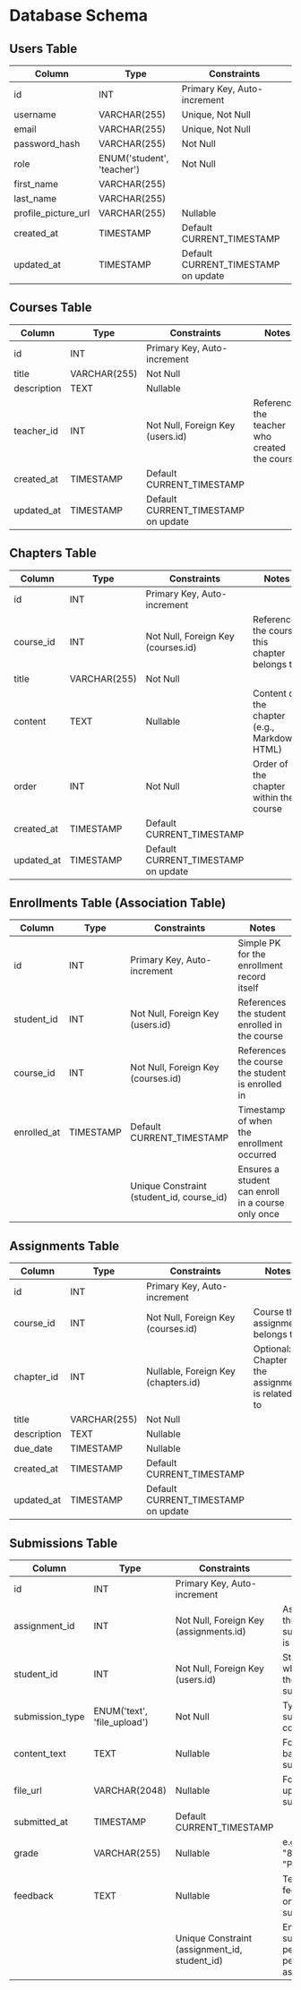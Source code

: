 # Database Schema

## Users Table

| Column              | Type                     | Constraints                               |
| ------------------- | ------------------------ | ----------------------------------------- |
| id                  | INT                      | Primary Key, Auto-increment               |
| username            | VARCHAR(255)             | Unique, Not Null                          |
| email               | VARCHAR(255)             | Unique, Not Null                          |
| password_hash       | VARCHAR(255)             | Not Null                                  |
| role                | ENUM('student', 'teacher') | Not Null                                  |
| first_name          | VARCHAR(255)             |                                           |
| last_name           | VARCHAR(255)             |                                           |
| profile_picture_url | VARCHAR(255)             | Nullable                                  |
| created_at          | TIMESTAMP                | Default CURRENT_TIMESTAMP                 |
| updated_at          | TIMESTAMP                | Default CURRENT_TIMESTAMP on update |

## Courses Table

| Column      | Type          | Constraints                               | Notes                                     |
| ----------- | ------------- | ----------------------------------------- | ----------------------------------------- |
| id          | INT           | Primary Key, Auto-increment               |                                           |
| title       | VARCHAR(255)  | Not Null                                  |                                           |
| description | TEXT          | Nullable                                  |                                           |
| teacher_id  | INT           | Not Null, Foreign Key (users.id)          | References the teacher who created the course |
| created_at  | TIMESTAMP     | Default CURRENT_TIMESTAMP                 |                                           |
| updated_at  | TIMESTAMP     | Default CURRENT_TIMESTAMP on update       |                                           |

## Chapters Table

| Column    | Type          | Constraints                               | Notes                                     |
| --------- | ------------- | ----------------------------------------- | ----------------------------------------- |
| id        | INT           | Primary Key, Auto-increment               |                                           |
| course_id | INT           | Not Null, Foreign Key (courses.id)        | References the course this chapter belongs to |
| title     | VARCHAR(255)  | Not Null                                  |                                           |
| content   | TEXT          | Nullable                                  | Content of the chapter (e.g., Markdown, HTML) |
| order     | INT           | Not Null                                  | Order of the chapter within the course    |
| created_at| TIMESTAMP     | Default CURRENT_TIMESTAMP                 |                                           |
| updated_at| TIMESTAMP     | Default CURRENT_TIMESTAMP on update       |                                           |

## Enrollments Table (Association Table)

| Column      | Type      | Constraints                                     | Notes                                            |
| ----------- | --------- | ----------------------------------------------- | ------------------------------------------------ |
| id          | INT       | Primary Key, Auto-increment                     | Simple PK for the enrollment record itself       |
| student_id  | INT       | Not Null, Foreign Key (users.id)                | References the student enrolled in the course    |
| course_id   | INT       | Not Null, Foreign Key (courses.id)              | References the course the student is enrolled in |
| enrolled_at | TIMESTAMP | Default CURRENT_TIMESTAMP                       | Timestamp of when the enrollment occurred        |
|             |           | Unique Constraint (student_id, course_id)       | Ensures a student can enroll in a course only once |

## Assignments Table

| Column      | Type          | Constraints                                       | Notes                                     |
| ----------- | ------------- | ------------------------------------------------- | ----------------------------------------- |
| id          | INT           | Primary Key, Auto-increment                       |                                           |
| course_id   | INT           | Not Null, Foreign Key (courses.id)                | Course the assignment belongs to          |
| chapter_id  | INT           | Nullable, Foreign Key (chapters.id)               | Optional: Chapter the assignment is related to |
| title       | VARCHAR(255)  | Not Null                                          |                                           |
| description | TEXT          | Nullable                                          |                                           |
| due_date    | TIMESTAMP     | Nullable                                          |                                           |
| created_at  | TIMESTAMP     | Default CURRENT_TIMESTAMP                         |                                           |
| updated_at  | TIMESTAMP     | Default CURRENT_TIMESTAMP on update               |                                           |

## Submissions Table

| Column          | Type                                  | Constraints                                               | Notes                                     |
| --------------- | ------------------------------------- | --------------------------------------------------------- | ----------------------------------------- |
| id              | INT                                   | Primary Key, Auto-increment                               |                                           |
| assignment_id   | INT                                   | Not Null, Foreign Key (assignments.id)                    | Assignment this submission is for         |
| student_id      | INT                                   | Not Null, Foreign Key (users.id)                          | Student who made the submission           |
| submission_type | ENUM('text', 'file_upload')           | Not Null                                                  | Type of submission content                |
| content_text    | TEXT                                  | Nullable                                                  | For text-based submissions                |
| file_url        | VARCHAR(2048)                         | Nullable                                                  | For file upload submissions               |
| submitted_at    | TIMESTAMP                             | Default CURRENT_TIMESTAMP                                 |                                           |
| grade           | VARCHAR(255)                          | Nullable                                                  | e.g., "A+", "85/100", "Pass"             |
| feedback        | TEXT                                  | Nullable                                                  | Teacher's feedback on the submission      |
|                 |                                       | Unique Constraint (assignment_id, student_id)             | Ensures one submission per student per assignment |

